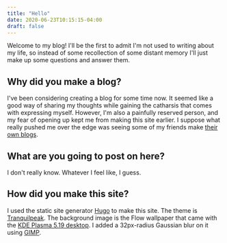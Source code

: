 ```yaml
---
title: "Hello"
date: 2020-06-23T10:15:15-04:00
draft: false
---
```

Welcome to my blog! I'll be the first to admit I'm not used to writing about my life, so instead of some recollection of some distant memory I'll just make up some questions and answer them.

## Why did you make a blog?

I've been considering creating a blog for some time now. It seemed like a good way of sharing my thoughts while gaining the catharsis that comes with expressing myself. However, I'm also a painfully reserved person, and my fear of opening up kept me from making this site earlier. I suppose what really pushed me over the edge was seeing some of my friends make [their own blogs](https://michellecdu.wixsite.com/musingswithmichelle).

## What are you going to post on here?

I don't really know. Whatever I feel like, I guess.

## How did you make this site?

I used the static site generator [Hugo](https://gohugo.io) to make this site. The theme is [Tranquilpeak](https://github.com/kakawait/hugo-tranquilpeak-theme). The background image is the Flow wallpaper that came with the [KDE Plasma 5.19 desktop](https://kde.org/announcements/plasma-5.19.0). I added a 32px-radius Gaussian blur on it using [GIMP](https://gimp.org).
